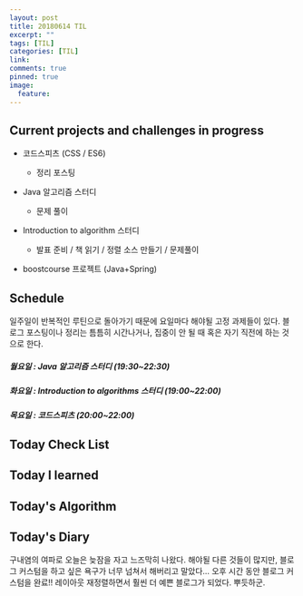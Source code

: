 ```yaml
---
layout: post
title: 20180614 TIL
excerpt: ""
tags: [TIL]
categories: [TIL]
link:
comments: true
pinned: true
image:
  feature:
---
```


## Current projects and challenges in progress

- 코드스피츠 (CSS / ES6)

  - 정리 포스팅

- Java 알고리즘 스터디 

  - 문제 풀이

- Introduction to algorithm 스터디

  - 발표 준비 / 책 읽기 / 정렬 소스 만들기 / 문제풀이

- boostcourse 프로젝트 (Java+Spring)

  

## Schedule

일주일이 반복적인 루틴으로 돌아가기 때문에 요일마다 해야될 고정 과제들이 있다. 블로그 포스팅이나 정리는 틈틈히 시간나거나, 집중이 안 될 때 혹은 자기 직전에 하는 것으로 한다.

##### 월요일 : Java 알고리즘 스터디  (19:30~22:30)

##### 화요일 : Introduction to algorithms 스터디 (19:00~22:00)

##### 목요일 : 코드스피츠 (20:00~22:00)

## Today Check List



## Today I learned



## Today's Algorithm



## Today's Diary

구내염의 여파로 오늘은 늦잠을 자고 느즈막히 나왔다. 해야될 다른 것들이 많지만, 블로그 커스텀을 하고 싶은 욕구가 너무 넘쳐서 해버리고 말았다… 오후 시간 동안 블로그 커스텀을 완료!! 레이아웃 재정렬하면서 훨씬 더 예쁜 블로그가 되었다. 뿌듯하군. 

